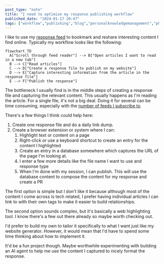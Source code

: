 ```yaml
---
post_type: "note" 
title: "I need to optimize my response publishing workflow"
published_date: "2024-01-17 20:47"
tags: ["workflow","publishing","blog","personalknowledgemanagement","pkm"]
---
```


I like to use my [response feed](/feed/responses) to bookmark and reshare interesting content I find online. Typically my workflow looks like the following: 

```mermaid
flowchart TD
  A["Scroll through feed reader"] --> B["Open articles I want to read in a new tab"]
  B --> C["Read articles"]
  C --> D["Create a response file to publish on my website"]
  D --> E["Capture interesting information from the article in the response file"]
  E --> F["Publish the response"]
```

The bottleneck I usually find is in the middle steps of creating a response file and capturing the relevant content. This usually happens as I'm reading the article. For a single file, it's not a big deal. Doing it for several can be time consuming, especially with the [number of feeds I subscribe to](/notes/subscribed-to-1042-feeds-newsblur).

There's a few things I think could help here:

1. Create one response file and do a daily link dump. 
1. Create a browser extension or system where I can:
    1. Highlight text or content on a page
    1. Right-click or use a keyboard shortcut to create an entry for the content I highlighted
    1. Create an entry in a database somewhere which captures the URL of the page I'm looking at.
    1. I enter a few more details like the file name I want to use and response type 
    1. When I'm done with my session, I can publish. This will use the database content to compose the content for my response and create a PR

The first option is simple but I don't like it because although most of the content I come across is tech related, I prefer having individual articles I can link to with their own tags to make it easier to build relationships.

The second option sounds complex, but it's basically a web highlighting tool. I know there's a few out there already so maybe worth checking out. 

I'd prefer to build my own to tailor it specifically to what I want just like my website generator. However, it would mean that I'd have to spend some time thinking about how to implement it. 

It'd be a fun project though. Maybe worthwhile experimenting with building an AI agent to help me use the content I captured to nicely format the response. 